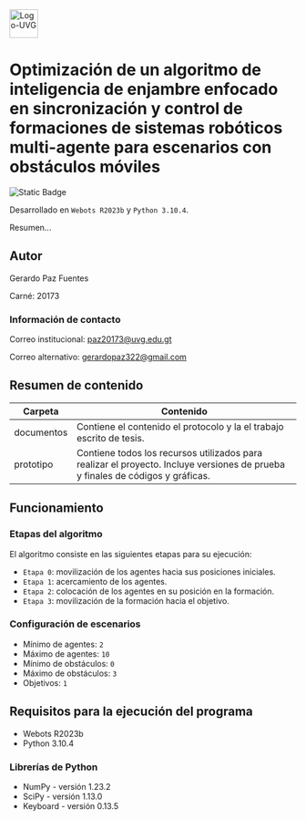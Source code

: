 <img alt="Logo-UVG" height="50" src="https://github.com/user-attachments/assets/ca88dcc9-d874-4fad-83f9-fc9d2200c4e5">

# Optimización de un algoritmo de inteligencia de enjambre enfocado en sincronización y control de formaciones de sistemas robóticos multi-agente para escenarios con obstáculos móviles

![Static Badge](https://img.shields.io/badge/Estado-en%20desarrollo-purple)

Desarrollado en `Webots R2023b` y `Python 3.10.4`.

Resumen...

## Autor

Gerardo Paz Fuentes

Carné: 20173

### Información de contacto

Correo institucional: [paz20173@uvg.edu.gt](mailto:paz20173@uvg.edu.gt)

Correo alternativo: [gerardopaz322@gmail.com](mailto:gerardopaz322@gmail.com)

## Resumen de contenido

| Carpeta    | Contenido                                                                                                                     |
|------------|-------------------------------------------------------------------------------------------------------------------------------|
| documentos | Contiene el contenido el protocolo y la el trabajo escrito de tesis.                                                          |
| prototipo  | Contiene todos los recursos utilizados para realizar el proyecto. Incluye versiones de prueba y finales de códigos y gráficas. |

## Funcionamiento

### Etapas del algoritmo

El algoritmo consiste en las siguientes etapas para su ejecución:

- `Etapa 0`: movilización de los agentes hacia sus posiciones iniciales.
- `Etapa 1`: acercamiento de los agentes.
- `Etapa 2`: colocación de los agentes en su posición en la formación.
- `Etapa 3`: movilización de la formación hacia el objetivo.

### Configuración de escenarios

- Mínimo de agentes: `2`
- Máximo de agentes: `10`
- Mínimo de obstáculos: `0`
- Máximo de obstáculos: `3`
- Objetivos: `1`


## Requisitos para la ejecución del programa
- Webots R2023b
- Python 3.10.4

### Librerías de Python
- NumPy - versión 1.23.2
- SciPy - versión 1.13.0
- Keyboard - versión 0.13.5
